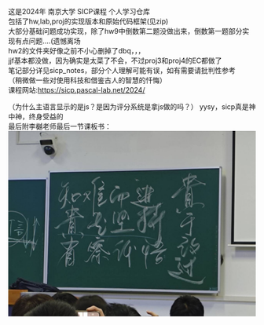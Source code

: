 这是2024年 南京大学 SICP课程 个人学习仓库  
包括了hw,lab,proj的实现版本和原始代码框架(见zip)  
大部分基础问题成功实现，除了hw9中倒数第二题没做出来，倒数第一题部分实现有点问题....(遗憾离场  
hw2的文件夹好像之前不小心删掉了dbq，，，   
jjf基本都没做，因为确实是太菜了不会，不过proj3和proj4的EC都做了  
笔记部分详见sicp_notes，部分个人理解可能有误，如有需要请批判性参考  
（稍微做一些对使用科技和借鉴古人的智慧的忏悔）  
课程网站:https://sicp.pascal-lab.net/2024/  

（为什么主语言显示的是js？是因为评分系统是拿js做的吗？）
yysy，sicp真是神中神，终身受益的  
最后附李樾老师最后一节课板书：  
![image](https://github.com/kunjinkao55/nju-sicp-notes/blob/master/sicp_notes/QQ%E5%9B%BE%E7%89%8720250115181132.jpg)  
